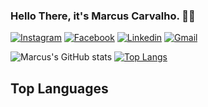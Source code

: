 ### Hello There, it's Marcus Carvalho.  👋🥰

[![Instagram](https://img.shields.io/badge/Instagram-E4405F?style=for-the-badge&logo=instagram&logoColor=white)](https://www.instagram.com/marcuscf10/)
[![Facebook](https://img.shields.io/badge/Facebook-1877F2?style=for-the-badge&logo=facebook&logoColor=white)](https://www.facebook.com/MarcusCF10/)
[![Linkedin](https://img.shields.io/badge/LinkedIn-0077B5?style=for-the-badge&logo=linkedin&logoColor=white)](https://www.linkedin.com/in/marcusvcferreira/)
[![Gmail](https://img.shields.io/badge/Gmail-D14836?style=for-the-badge&logo=gmail&logoColor=white)](mailto:marcusferreiracarvalho@gmail.com)

![Marcus's GitHub stats](https://github-readme-stats.vercel.app/api?username=MarcusCarvalho21&show_icons=true&theme=tokyonight)
[![Top Langs](https://github-readme-stats.vercel.app/api/top-langs/?username=MarcusCarvalho21&layout=compact)](https://github.com/anuraghazra/github-readme-stats)

## Top Languages
